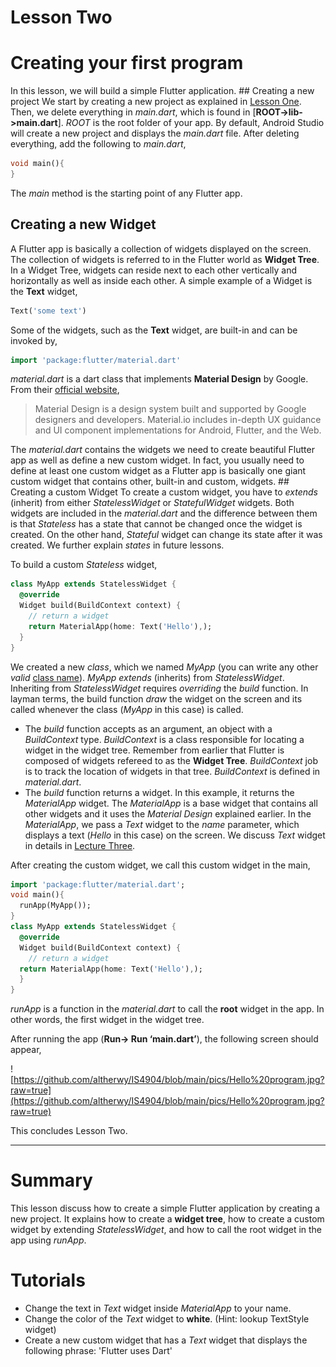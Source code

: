 # Lesson Two

# Creating your first program

In this lesson, we will build a simple Flutter application. ## Creating a new project We start by creating a new project as explained in [Lesson One](https://github.com/altherwy/IS4904/blob/main/Lecture%20One/Lecture%20One.md). Then, we delete everything in *main.dart*, which is found in [**ROOT->lib->main.dart**]. *ROOT* is the root folder of your app. By default, Android Studio will create a new project and displays the *main.dart* file. After deleting everything, add the following to *main.dart*,

```dart
void main(){
}
```

The *main* method is the starting point of any Flutter app.

## Creating a new Widget

A Flutter app is basically a collection of widgets displayed on the screen. The collection of widgets is referred to in the Flutter world as **Widget Tree**. In a Widget Tree, widgets can reside next to each other vertically and horizontally as well as inside each other. A simple example of a Widget is the **Text** widget,

```dart
Text('some text')
```

Some of the widgets, such as the **Text** widget, are built-in and can be invoked by,

```dart
import 'package:flutter/material.dart'
```

*material.dart* is a dart class that implements **Material Design** by Google. From their [official website](https://m3.material.io/get-started),

> Material Design is a design system built and supported by Google designers and developers. Material.io includes in-depth UX guidance and UI component implementations for Android, Flutter, and the Web.
> 

The *material.dart* contains the widgets we need to create beautiful Flutter app as well as define a new custom widget. In fact, you usually need to define at least one custom widget as a Flutter app is basically one giant custom widget that contains other, built-in and custom, widgets. ## Creating a custom Widget To create a custom widget, you have to *extends* (inherit) from either *StatelessWidget* or *StatefulWidget* widgets. Both widgets are included in the *material.dart* and the difference between them is that *Stateless* has a state that cannot be changed once the widget is created. On the other hand, *Stateful* widget can change its state after it was created. We further explain *states* in future lessons.

To build a custom *Stateless* widget,

```dart
class MyApp extends StatelessWidget {
  @override
  Widget build(BuildContext context) {
    // return a widget
    return MaterialApp(home: Text('Hello'),);
  }
}
```

We created a new *class*, which we named *MyApp* (you can write any other *valid* [class name](https://dart.dev/language/classes)). *MyApp* *extends* (inherits) from *StatelessWidget*. Inheriting from *StatelessWidget* requires *overriding* the *build* function. In layman terms, the build function *draw* the widget on the screen and its called whenever the class (*MyApp* in this case) is called.

- The *build* function accepts as an argument, an object with a *BuildContext* type. *BuildContext* is a class responsible for locating a widget in the widget tree. Remember from earlier that Flutter is composed of widgets refereed to as the **Widget Tree**. *BuildContext* job is to track the location of widgets in that tree. *BuildContext* is defined in *material.dart*.
- The *build* function returns a widget. In this example, it returns the *MaterialApp* widget. The *MaterialApp* is a base widget that contains all other widgets and it uses the *Material Design* explained earlier. In the *MaterialApp*, we pass a *Text* widget to the *name* parameter, which displays a text (*Hello* in this case) on the screen. We discuss *Text* widget in details in [Lecture Three](https://github.com/altherwy/IS4904/blob/main/Lecture%20Three/Lecture%20Three.md).

After creating the custom widget, we call this custom widget in the main,

```dart
import 'package:flutter/material.dart';
void main(){
  runApp(MyApp());
}
class MyApp extends StatelessWidget {
  @override
  Widget build(BuildContext context) {
    // return a widget
  return MaterialApp(home: Text('Hello'),);
  }
}
```

*runApp* is a function in the *material.dart* to call the **root** widget in the app. In other words, the first widget in the widget tree.

After running the app (**Run-> Run ‘main.dart’**), the following screen should appear,

![https://github.com/altherwy/IS4904/blob/main/pics/Hello%20program.jpg?raw=true](https://github.com/altherwy/IS4904/blob/main/pics/Hello%20program.jpg?raw=true)

This concludes Lesson Two.

---
# Summary
This lesson discuss how to create a simple Flutter application by creating a new project. It explains how to create a **widget tree**, how to create a custom widget by extending *StatelessWidget*, and how to call the root widget in the app using *runApp*. 
# Tutorials

- Change the text in *Text* widget inside *MaterialApp* to your name.
- Change the color of the *Text* widget to **white**. (Hint: lookup TextStyle widget)
- Create a new custom widget that has a *Text* widget that displays the following phrase: 'Flutter uses Dart'
